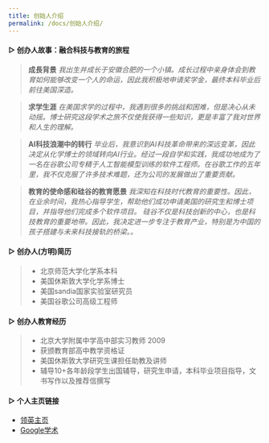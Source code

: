 ```yaml
---
title: 创始人介绍
permalink: /docs/创始人介绍/
---
```

####  ▷ 创办人故事：融合科技与教育的旅程

> **成長背景**
> *我出生并成长于安徽合肥的一个小镇。成长过程中亲身体会到教育如何能够改变一个人的命运，因此我积极地申请奖学金，最终本科毕业后前往美国深造。*

> **求学生涯**
> *在美国求学的过程中，我遇到很多的挑战和困难，但是决心从未动摇。博士研究这段学术之旅不仅使我获得一些知识，更是丰富了我对世界和人生的理解。*

> **AI科技浪潮中的转行**
> *毕业后，我意识到AI科技革命带来的深远变革，因此决定从化学博士的领域转向AI行业。经过一段自学和实践，我成功地成为了一名在谷歌公司专精于人工智能模型训练的软件工程师。在谷歌工作的五年里，我不仅克服了许多技术难题，还为公司的发展做出了重要贡献。*

> **教育的使命感和硅谷的教育愿景**
> *我深知在科技时代教育的重要性。因此，在业余时间，我热心指导学生，帮助他们成功申请美国的研究生和博士项目，并指导他们完成多个软件项目。*
> *硅谷不仅是科技创新的中心，也是科技教育的重要地带。因此，我决定进一步专注于教育产业，特别是为中国的孩子搭建与未来科技接轨的桥梁。。*

####  ▷ 创办人(方明)简历

> * 北京师范大学化学系本科 
> * 美国休斯敦大学化学系博士 
> * 美国sandia国家实验室研究员 
> * 美国谷歌公司高级工程师 

####  ▷ 创办人教育经历

> * 北京大学附属中学高中部实习教师 2009
> * 获颁教育部高中教学资格证
> * 美国休斯敦大学研究生课担任助教及讲师
> * 辅导10+各年龄段学生出国辅导，研究生申请，本科毕业项目指导，文书写作以及推荐信撰写

####  ▷ 个人主页链接
* [领英主页](https://www.linkedin.com/in/mingsandia/)
* [Google学术](https://scholar.google.com/citations?user=TRroB7MAAAAJ&hl=en)
